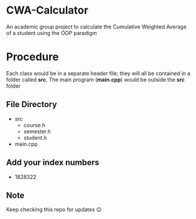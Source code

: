# CWA-Calculator
An academic group project to calculate the Cumulative Weighted Average of a student using the OOP paradigm 

# Procedure
Each class would be in a separate header file; they will all be contained in a folder called **src**.
The main program (**main.cpp**) would be outside the **src** folder

## File Directory
- src
  - course.h
  - semester.h
  - student.h
- main.cpp

## Add your index numbers
- 1828322

## Note
Keep checking this repo for updates 😉
